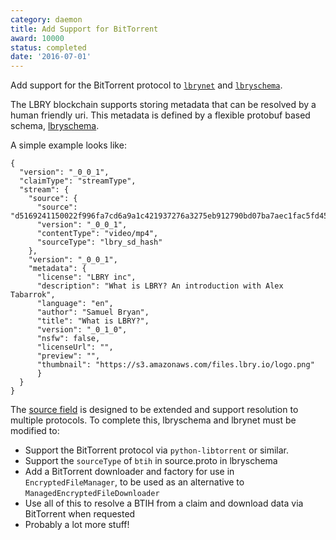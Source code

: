 ```yaml
---
category: daemon
title: Add Support for BitTorrent
award: 10000
status: completed
date: '2016-07-01'
---
```


Add support for the BitTorrent protocol to [`lbrynet`](https://github.com/lbryio/lbry) and [`lbryschema`](https://www.github.com/lbryio/lbryschema).

The LBRY blockchain supports storing metadata that can be resolved by a human friendly uri.
This metadata is defined by a flexible protobuf based schema, [lbryschema](https://www.github.com/lbryio/lbryschema).

A simple example looks like:

```
{
  "version": "_0_0_1",
  "claimType": "streamType",
  "stream": {
    "source": {
      "source": "d5169241150022f996fa7cd6a9a1c421937276a3275eb912790bd07ba7aec1fac5fd45431d226b8fb402691e79aeb24b",
      "version": "_0_0_1",
      "contentType": "video/mp4",
      "sourceType": "lbry_sd_hash"
    },
    "version": "_0_0_1",
    "metadata": {
      "license": "LBRY inc",
      "description": "What is LBRY? An introduction with Alex Tabarrok",
      "language": "en",
      "author": "Samuel Bryan",
      "title": "What is LBRY?",
      "version": "_0_1_0",
      "nsfw": false,
      "licenseUrl": "",
      "preview": "",
      "thumbnail": "https://s3.amazonaws.com/files.lbry.io/logo.png"
      }
  }
}
```

The [source field](https://github.com/lbryio/lbryschema/blob/master/lbryschema/proto/source.proto) is designed to be extended and support resolution to multiple protocols. To complete this, lbryschema and lbrynet must be modified to:

- Support the BitTorrent protocol via `python-libtorrent` or similar.
- Support the `sourceType` of `btih` in source.proto in lbryschema
- Add a BitTorrent downloader and factory for use in `EncryptedFileManager`, to be used as an alternative to `ManagedEncryptedFileDownloader`
- Use all of this to resolve a BTIH from a claim and download data via BitTorrent when requested
- Probably a lot more stuff!
